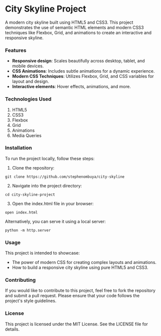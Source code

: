 # **City Skyline Project**

A modern city skyline built using HTML5 and CSS3. This project demonstrates the use of semantic HTML elements and modern CSS3 techniques like Flexbox, Grid, and animations to create an interactive and responsive skyline.

### **Features**

* **Responsive design**: Scales beautifully across desktop, tablet, and mobile devices.
* **CSS Animations**: Includes subtle animations for a dynamic experience.
* **Modern CSS Techniques**: Utilizes Flexbox, Grid, and CSS variables for layout and design.
* **Interactive elements**: Hover effects, animations, and more.

### **Technologies Used**

1. HTML5
2. CSS3
3. Flexbox
4. Grid
5. Animations
6. Media Queries

### **Installation**

To run the project locally, follow these steps:

1. Clone the repository:

  ```
  git clone https://github.com/stephenombuya/city-skyline
  ```

2. Navigate into the project directory:

  ```
  cd city-skyline-project
  ```

3. Open the index.html file in your browser:

  ```
  open index.html
  ```

Alternatively, you can serve it using a local server:

  ```
  python -m http.server
  ```

### **Usage**

This project is intended to showcase:

* The power of modern CSS for creating complex layouts and animations.
* How to build a responsive city skyline using pure HTML5 and CSS3.

### **Contributing**

If you would like to contribute to this project, feel free to fork the repository and submit a pull request. Please ensure that your code follows the project's style guidelines.

### **License**

This project is licensed under the MIT License. See the LICENSE file for details.

